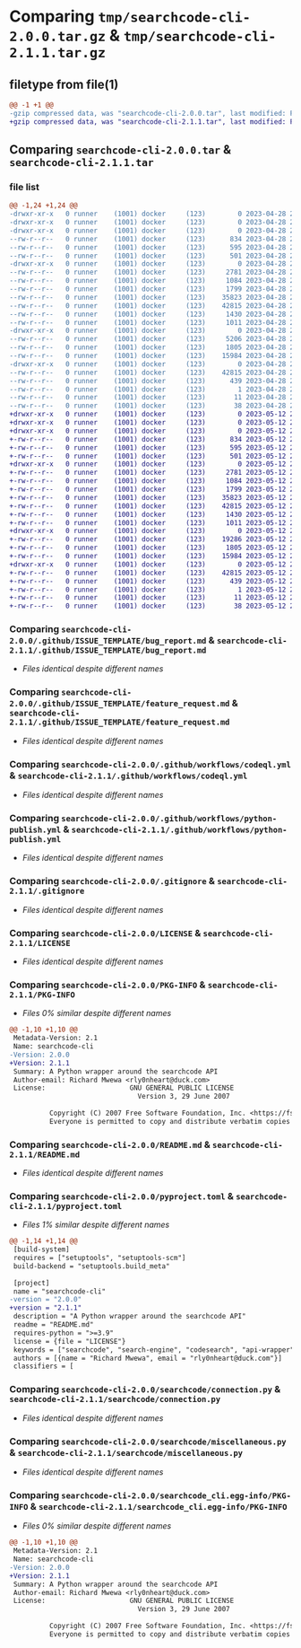 # Comparing `tmp/searchcode-cli-2.0.0.tar.gz` & `tmp/searchcode-cli-2.1.1.tar.gz`

## filetype from file(1)

```diff
@@ -1 +1 @@
-gzip compressed data, was "searchcode-cli-2.0.0.tar", last modified: Fri Apr 28 20:39:14 2023, max compression
+gzip compressed data, was "searchcode-cli-2.1.1.tar", last modified: Fri May 12 21:21:24 2023, max compression
```

## Comparing `searchcode-cli-2.0.0.tar` & `searchcode-cli-2.1.1.tar`

### file list

```diff
@@ -1,24 +1,24 @@
-drwxr-xr-x   0 runner    (1001) docker     (123)        0 2023-04-28 20:39:14.625085 searchcode-cli-2.0.0/
-drwxr-xr-x   0 runner    (1001) docker     (123)        0 2023-04-28 20:39:14.625085 searchcode-cli-2.0.0/.github/
-drwxr-xr-x   0 runner    (1001) docker     (123)        0 2023-04-28 20:39:14.625085 searchcode-cli-2.0.0/.github/ISSUE_TEMPLATE/
--rw-r--r--   0 runner    (1001) docker     (123)      834 2023-04-28 20:39:03.000000 searchcode-cli-2.0.0/.github/ISSUE_TEMPLATE/bug_report.md
--rw-r--r--   0 runner    (1001) docker     (123)      595 2023-04-28 20:39:03.000000 searchcode-cli-2.0.0/.github/ISSUE_TEMPLATE/feature_request.md
--rw-r--r--   0 runner    (1001) docker     (123)      501 2023-04-28 20:39:03.000000 searchcode-cli-2.0.0/.github/dependabot.yml
-drwxr-xr-x   0 runner    (1001) docker     (123)        0 2023-04-28 20:39:14.625085 searchcode-cli-2.0.0/.github/workflows/
--rw-r--r--   0 runner    (1001) docker     (123)     2781 2023-04-28 20:39:03.000000 searchcode-cli-2.0.0/.github/workflows/codeql.yml
--rw-r--r--   0 runner    (1001) docker     (123)     1084 2023-04-28 20:39:03.000000 searchcode-cli-2.0.0/.github/workflows/python-publish.yml
--rw-r--r--   0 runner    (1001) docker     (123)     1799 2023-04-28 20:39:03.000000 searchcode-cli-2.0.0/.gitignore
--rw-r--r--   0 runner    (1001) docker     (123)    35823 2023-04-28 20:39:03.000000 searchcode-cli-2.0.0/LICENSE
--rw-r--r--   0 runner    (1001) docker     (123)    42815 2023-04-28 20:39:14.625085 searchcode-cli-2.0.0/PKG-INFO
--rw-r--r--   0 runner    (1001) docker     (123)     1430 2023-04-28 20:39:03.000000 searchcode-cli-2.0.0/README.md
--rw-r--r--   0 runner    (1001) docker     (123)     1011 2023-04-28 20:39:03.000000 searchcode-cli-2.0.0/pyproject.toml
-drwxr-xr-x   0 runner    (1001) docker     (123)        0 2023-04-28 20:39:14.625085 searchcode-cli-2.0.0/searchcode/
--rw-r--r--   0 runner    (1001) docker     (123)     5206 2023-04-28 20:39:03.000000 searchcode-cli-2.0.0/searchcode/__init__.py
--rw-r--r--   0 runner    (1001) docker     (123)     1805 2023-04-28 20:39:03.000000 searchcode-cli-2.0.0/searchcode/connection.py
--rw-r--r--   0 runner    (1001) docker     (123)    15984 2023-04-28 20:39:03.000000 searchcode-cli-2.0.0/searchcode/miscellaneous.py
-drwxr-xr-x   0 runner    (1001) docker     (123)        0 2023-04-28 20:39:14.625085 searchcode-cli-2.0.0/searchcode_cli.egg-info/
--rw-r--r--   0 runner    (1001) docker     (123)    42815 2023-04-28 20:39:14.000000 searchcode-cli-2.0.0/searchcode_cli.egg-info/PKG-INFO
--rw-r--r--   0 runner    (1001) docker     (123)      439 2023-04-28 20:39:14.000000 searchcode-cli-2.0.0/searchcode_cli.egg-info/SOURCES.txt
--rw-r--r--   0 runner    (1001) docker     (123)        1 2023-04-28 20:39:14.000000 searchcode-cli-2.0.0/searchcode_cli.egg-info/dependency_links.txt
--rw-r--r--   0 runner    (1001) docker     (123)       11 2023-04-28 20:39:14.000000 searchcode-cli-2.0.0/searchcode_cli.egg-info/top_level.txt
--rw-r--r--   0 runner    (1001) docker     (123)       38 2023-04-28 20:39:14.625085 searchcode-cli-2.0.0/setup.cfg
+drwxr-xr-x   0 runner    (1001) docker     (123)        0 2023-05-12 21:21:23.998345 searchcode-cli-2.1.1/
+drwxr-xr-x   0 runner    (1001) docker     (123)        0 2023-05-12 21:21:23.998345 searchcode-cli-2.1.1/.github/
+drwxr-xr-x   0 runner    (1001) docker     (123)        0 2023-05-12 21:21:23.998345 searchcode-cli-2.1.1/.github/ISSUE_TEMPLATE/
+-rw-r--r--   0 runner    (1001) docker     (123)      834 2023-05-12 21:21:11.000000 searchcode-cli-2.1.1/.github/ISSUE_TEMPLATE/bug_report.md
+-rw-r--r--   0 runner    (1001) docker     (123)      595 2023-05-12 21:21:11.000000 searchcode-cli-2.1.1/.github/ISSUE_TEMPLATE/feature_request.md
+-rw-r--r--   0 runner    (1001) docker     (123)      501 2023-05-12 21:21:11.000000 searchcode-cli-2.1.1/.github/dependabot.yml
+drwxr-xr-x   0 runner    (1001) docker     (123)        0 2023-05-12 21:21:23.998345 searchcode-cli-2.1.1/.github/workflows/
+-rw-r--r--   0 runner    (1001) docker     (123)     2781 2023-05-12 21:21:11.000000 searchcode-cli-2.1.1/.github/workflows/codeql.yml
+-rw-r--r--   0 runner    (1001) docker     (123)     1084 2023-05-12 21:21:11.000000 searchcode-cli-2.1.1/.github/workflows/python-publish.yml
+-rw-r--r--   0 runner    (1001) docker     (123)     1799 2023-05-12 21:21:11.000000 searchcode-cli-2.1.1/.gitignore
+-rw-r--r--   0 runner    (1001) docker     (123)    35823 2023-05-12 21:21:11.000000 searchcode-cli-2.1.1/LICENSE
+-rw-r--r--   0 runner    (1001) docker     (123)    42815 2023-05-12 21:21:23.998345 searchcode-cli-2.1.1/PKG-INFO
+-rw-r--r--   0 runner    (1001) docker     (123)     1430 2023-05-12 21:21:11.000000 searchcode-cli-2.1.1/README.md
+-rw-r--r--   0 runner    (1001) docker     (123)     1011 2023-05-12 21:21:11.000000 searchcode-cli-2.1.1/pyproject.toml
+drwxr-xr-x   0 runner    (1001) docker     (123)        0 2023-05-12 21:21:23.998345 searchcode-cli-2.1.1/searchcode/
+-rw-r--r--   0 runner    (1001) docker     (123)    19286 2023-05-12 21:21:11.000000 searchcode-cli-2.1.1/searchcode/__init__.py
+-rw-r--r--   0 runner    (1001) docker     (123)     1805 2023-05-12 21:21:11.000000 searchcode-cli-2.1.1/searchcode/connection.py
+-rw-r--r--   0 runner    (1001) docker     (123)    15984 2023-05-12 21:21:11.000000 searchcode-cli-2.1.1/searchcode/miscellaneous.py
+drwxr-xr-x   0 runner    (1001) docker     (123)        0 2023-05-12 21:21:23.998345 searchcode-cli-2.1.1/searchcode_cli.egg-info/
+-rw-r--r--   0 runner    (1001) docker     (123)    42815 2023-05-12 21:21:23.000000 searchcode-cli-2.1.1/searchcode_cli.egg-info/PKG-INFO
+-rw-r--r--   0 runner    (1001) docker     (123)      439 2023-05-12 21:21:23.000000 searchcode-cli-2.1.1/searchcode_cli.egg-info/SOURCES.txt
+-rw-r--r--   0 runner    (1001) docker     (123)        1 2023-05-12 21:21:23.000000 searchcode-cli-2.1.1/searchcode_cli.egg-info/dependency_links.txt
+-rw-r--r--   0 runner    (1001) docker     (123)       11 2023-05-12 21:21:23.000000 searchcode-cli-2.1.1/searchcode_cli.egg-info/top_level.txt
+-rw-r--r--   0 runner    (1001) docker     (123)       38 2023-05-12 21:21:23.998345 searchcode-cli-2.1.1/setup.cfg
```

### Comparing `searchcode-cli-2.0.0/.github/ISSUE_TEMPLATE/bug_report.md` & `searchcode-cli-2.1.1/.github/ISSUE_TEMPLATE/bug_report.md`

 * *Files identical despite different names*

### Comparing `searchcode-cli-2.0.0/.github/ISSUE_TEMPLATE/feature_request.md` & `searchcode-cli-2.1.1/.github/ISSUE_TEMPLATE/feature_request.md`

 * *Files identical despite different names*

### Comparing `searchcode-cli-2.0.0/.github/workflows/codeql.yml` & `searchcode-cli-2.1.1/.github/workflows/codeql.yml`

 * *Files identical despite different names*

### Comparing `searchcode-cli-2.0.0/.github/workflows/python-publish.yml` & `searchcode-cli-2.1.1/.github/workflows/python-publish.yml`

 * *Files identical despite different names*

### Comparing `searchcode-cli-2.0.0/.gitignore` & `searchcode-cli-2.1.1/.gitignore`

 * *Files identical despite different names*

### Comparing `searchcode-cli-2.0.0/LICENSE` & `searchcode-cli-2.1.1/LICENSE`

 * *Files identical despite different names*

### Comparing `searchcode-cli-2.0.0/PKG-INFO` & `searchcode-cli-2.1.1/PKG-INFO`

 * *Files 0% similar despite different names*

```diff
@@ -1,10 +1,10 @@
 Metadata-Version: 2.1
 Name: searchcode-cli
-Version: 2.0.0
+Version: 2.1.1
 Summary: A Python wrapper around the searchcode API
 Author-email: Richard Mwewa <rly0nheart@duck.com>
 License:                     GNU GENERAL PUBLIC LICENSE
                                Version 3, 29 June 2007
         
          Copyright (C) 2007 Free Software Foundation, Inc. <https://fsf.org/>
          Everyone is permitted to copy and distribute verbatim copies
```

### Comparing `searchcode-cli-2.0.0/README.md` & `searchcode-cli-2.1.1/README.md`

 * *Files identical despite different names*

### Comparing `searchcode-cli-2.0.0/pyproject.toml` & `searchcode-cli-2.1.1/pyproject.toml`

 * *Files 1% similar despite different names*

```diff
@@ -1,14 +1,14 @@
 [build-system]
 requires = ["setuptools", "setuptools-scm"]
 build-backend = "setuptools.build_meta"
 
 [project]
 name = "searchcode-cli"
-version = "2.0.0"
+version = "2.1.1"
 description = "A Python wrapper around the searchcode API"
 readme = "README.md"
 requires-python = ">=3.9"
 license = {file = "LICENSE"}
 keywords = ["searchcode", "search-engine", "codesearch", "api-wrapper"]
 authors = [{name = "Richard Mwewa", email = "rly0nheart@duck.com"}]
 classifiers = [
```

### Comparing `searchcode-cli-2.0.0/searchcode/connection.py` & `searchcode-cli-2.1.1/searchcode/connection.py`

 * *Files identical despite different names*

### Comparing `searchcode-cli-2.0.0/searchcode/miscellaneous.py` & `searchcode-cli-2.1.1/searchcode/miscellaneous.py`

 * *Files identical despite different names*

### Comparing `searchcode-cli-2.0.0/searchcode_cli.egg-info/PKG-INFO` & `searchcode-cli-2.1.1/searchcode_cli.egg-info/PKG-INFO`

 * *Files 0% similar despite different names*

```diff
@@ -1,10 +1,10 @@
 Metadata-Version: 2.1
 Name: searchcode-cli
-Version: 2.0.0
+Version: 2.1.1
 Summary: A Python wrapper around the searchcode API
 Author-email: Richard Mwewa <rly0nheart@duck.com>
 License:                     GNU GENERAL PUBLIC LICENSE
                                Version 3, 29 June 2007
         
          Copyright (C) 2007 Free Software Foundation, Inc. <https://fsf.org/>
          Everyone is permitted to copy and distribute verbatim copies
```

